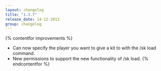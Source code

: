 ```yaml
---
layout: changelog
title: "1.3.7"
release_date: 14-12-2013
group: changelog
---
```


{% contentfor improvements %}
* Can now specify the player you want to give a kit to with the /sk load command.
* New permissions to support the new functionality of /sk load.
{% endcontentfor %}
